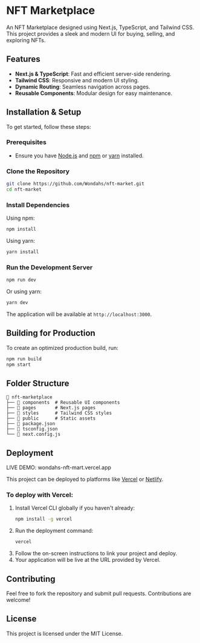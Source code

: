 # NFT Marketplace

An NFT Marketplace designed using Next.js, TypeScript, and Tailwind CSS. This project provides a sleek and modern UI for buying, selling, and exploring NFTs.

## Features

- **Next.js & TypeScript**: Fast and efficient server-side rendering.
- **Tailwind CSS**: Responsive and modern UI styling.
- **Dynamic Routing**: Seamless navigation across pages.
- **Reusable Components**: Modular design for easy maintenance.

## Installation & Setup

To get started, follow these steps:

### Prerequisites

- Ensure you have [Node.js](https://nodejs.org/) and [npm](https://www.npmjs.com/) or [yarn](https://yarnpkg.com/) installed.

### Clone the Repository

```sh
git clone https://github.com/Wondahs/nft-market.git
cd nft-market
```

### Install Dependencies

Using npm:

```sh
npm install
```

Using yarn:

```sh
yarn install
```

### Run the Development Server

```sh
npm run dev
```

Or using yarn:

```sh
yarn dev
```

The application will be available at `http://localhost:3000`.

## Building for Production

To create an optimized production build, run:

```sh
npm run build
npm start
```

## Folder Structure

```
📂 nft-marketplace
├── 📂 components  # Reusable UI components
├── 📂 pages       # Next.js pages
├── 📂 styles      # Tailwind CSS styles
├── 📂 public      # Static assets
├── 📜 package.json
├── 📜 tsconfig.json
└── 📜 next.config.js
```

## Deployment

LIVE DEMO: wondahs-nft-mart.vercel.app

This project can be deployed to platforms like [Vercel](https://vercel.com/) or [Netlify](https://www.netlify.com/).

### To deploy with Vercel:

1. Install Vercel CLI globally if you haven't already:
   ```sh
   npm install -g vercel
   ```
2. Run the deployment command:
   ```sh
   vercel
   ```
3. Follow the on-screen instructions to link your project and deploy.
4. Your application will be live at the URL provided by Vercel.

## Contributing

Feel free to fork the repository and submit pull requests. Contributions are welcome!

## License

This project is licensed under the MIT License.

